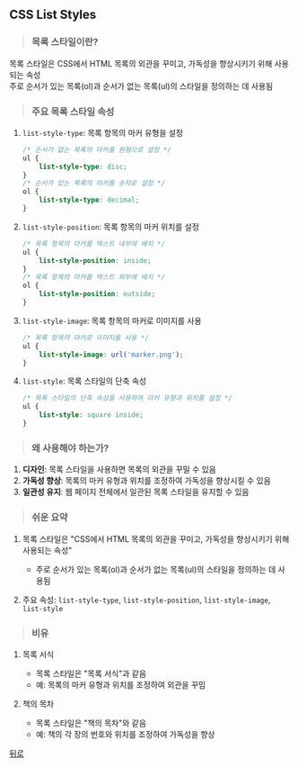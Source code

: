## CSS List Styles
> ### 목록 스타일이란?
목록 스타일은 CSS에서 HTML 목록의 외관을 꾸미고, 가독성을 향상시키기 위해 사용되는 속성</br>
주로 순서가 있는 목록(ol)과 순서가 없는 목록(ul)의 스타일을 정의하는 데 사용됨

> ### 주요 목록 스타일 속성
1. `list-style-type`: 목록 항목의 마커 유형을 설정
    ```css
    /* 순서가 없는 목록의 마커를 원형으로 설정 */
    ul {
        list-style-type: disc;
    }
    /* 순서가 있는 목록의 마커를 숫자로 설정 */
    ol {
        list-style-type: decimal;
    }
    ```

2. `list-style-position`: 목록 항목의 마커 위치를 설정
    ```css
    /* 목록 항목의 마커를 텍스트 내부에 배치 */
    ul {
        list-style-position: inside;
    }
    /* 목록 항목의 마커를 텍스트 외부에 배치 */
    ol {
        list-style-position: outside;
    }
    ```

3. `list-style-image`: 목록 항목의 마커로 이미지를 사용
    ```css
    /* 목록 항목의 마커로 이미지를 사용 */
    ul {
        list-style-image: url('marker.png');
    }
    ```

4. `list-style`: 목록 스타일의 단축 속성
    ```css
    /* 목록 스타일의 단축 속성을 사용하여 마커 유형과 위치를 설정 */
    ul {
        list-style: square inside;
    }
    ```

> ### 왜 사용해야 하는가?
1. **디자인**: 목록 스타일을 사용하면 목록의 외관을 꾸밀 수 있음
2. **가독성 향상**: 목록의 마커 유형과 위치를 조정하여 가독성을 향상시킬 수 있음
3. **일관성 유지**: 웹 페이지 전체에서 일관된 목록 스타일을 유지할 수 있음

> ### 쉬운 요약
1. 목록 스타일은 "CSS에서 HTML 목록의 외관을 꾸미고, 가독성을 향상시키기 위해 사용되는 속성"
    - 주로 순서가 있는 목록(ol)과 순서가 없는 목록(ul)의 스타일을 정의하는 데 사용됨

2. 주요 속성: `list-style-type`, `list-style-position`, `list-style-image`, `list-style`

> ### 비유
1. 목록 서식
    - 목록 스타일은 "목록 서식"과 같음
    - 예: 목록의 마커 유형과 위치를 조정하여 외관을 꾸밈

2. 책의 목차
    - 목록 스타일은 "책의 목차"와 같음
    - 예: 책의 각 장의 번호와 위치를 조정하여 가독성을 향상

[뒤로](css.md)
